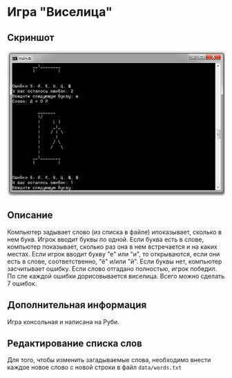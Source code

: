 # Игра "Виселица"

## Скриншот
![alt-текст](https://github.com/Dmitry-Dack9/Hangman/blob/master/screenshot.jpg)

## Описание
Компьютер задывает слово (из списка в файле) ипоказывает, сколько в нем букв. Игрок вводит буквы по одной. Если буква есть в слове, компьютер показывает, сколько раз она в нем встречается и на каких местах. Если игрок вводит букву "е" или "и", то открываются, если они есть в слове, соответственно, "ё" и/или "й". Если буквы нет, компьютер засчитывает ошибку. Если слово отгадано полностью, игрок победил. По сле каждой ошибки дорисовывается виселица. Всего можно сделать 7 ошибок. 

## Дополнительная информация
Игра консольная и написана на Руби.

## Редактирование списка слов
Для того, чтобы изменить загадываемые слова, необходимо внести каждое новое слово с новой строки в файл 
`data/words.txt`
